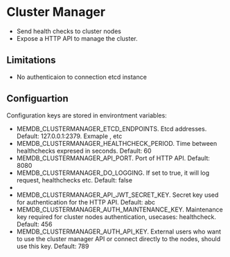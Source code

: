 # Cluster Manager

- Send health checks to cluster nodes
- Expose a HTTP API to manage the cluster.

## Limitations
- No authenticaion to connection etcd instance

## Configuartion
Configuration keys are stored in environtment variables:

- MEMDB_CLUSTERMANAGER_ETCD_ENDPOINTS. Etcd addresses. Default: 127.0.0.1:2379. Exmaple <address1>,<address2> etc
- MEMDB_CLUSTERMANAGER_HEALTHCHECK_PERIOD. Time between healthchecks expresed in seconds. Default: 60
- MEMDB_CLUSTERMANAGER_API_PORT. Port of HTTP API. Default: 8080
- MEMDB_CLUSTERMANAGER_DO_LOGGING. If set to true, it will log request, healthchecks etc. Default: false
- 
- MEMDB_CLUSTERMANAGER_API_JWT_SECRET_KEY. Secret key used for authentication for the HTTP API. Default: abc
- MEMDB_CLUSTERMANAGER_AUTH_MAINTENANCE_KEY. Maintenance key required for cluster nodes authentication, usecases: healthcheck. Default: 456
- MEMDB_CLUSTERMANAGER_AUTH_API_KEY. External users who want to use the cluster manager API or connect directly to the nodes, should use this key. Default: 789
